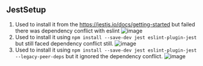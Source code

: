 
## JestSetup ##

1.  Used to install it from the https://jestjs.io/docs/getting-started but failed there was dependency conflict with eslint
 ![image](https://github.com/tebloxtarun/readmefiles/assets/170435024/c347539a-6c8a-44f8-ba18-7b3dddd07656)
2.  Used to install it using ``npm install --save-dev jest eslint-plugin-jest`` but still faced dependency conflict still.
   ![image](https://github.com/tebloxtarun/readmefiles/assets/170435024/224e364b-78be-4754-8ab7-5545ec4381fb)
3.  Used to install it using ``npm install --save-dev jest eslint-plugin-jest --legacy-peer-deps`` but it ignored the dependency conflict.
   ![image](https://github.com/tebloxtarun/readmefiles/assets/170435024/fb30a769-946a-4df7-8472-9cfc6275e967)
